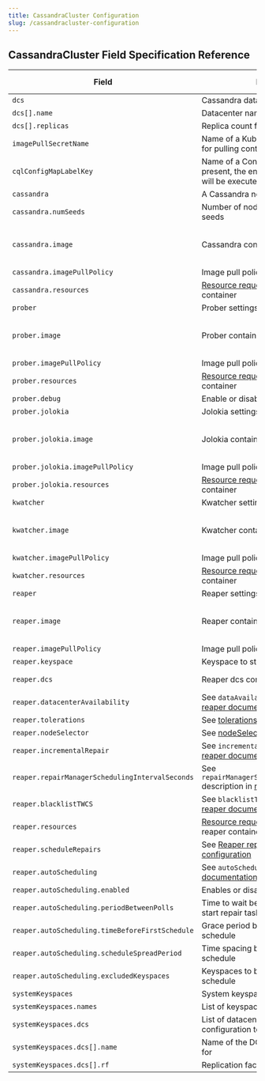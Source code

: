 ```yaml
---
title: CassandraCluster Configuration
slug: /cassandracluster-configuration
---
```


## CassandraCluster Field Specification Reference

| Field                                           | Description                                                                                                                                                                                     | Is Required  | Default                  |
|-------------------------------------------------|-------------------------------------------------------------------------------------------------------------------------------------------------------------------------------------------------|------|----------------------------------|
| `dcs                                          ` | Cassandra datacenters configuration                                                                                                                                                             | `Y`  |                                  |
| `dcs[].name                                   ` | Datacenter name                                                                                                                                                                                 | `Y`  |                                  |
| `dcs[].replicas                               ` | Replica count for the datacenter                                                                                                                                                                | `Y`  |                                  |
| `imagePullSecretName                          ` | Name of a Kubernetes secret configured for pulling container images                                                                                                                             | `Y`  |                                  |
| `cqlConfigMapLabelKey                         ` | Name of a ConfigMap label, that if present, the entries of that ConfigMap will be executed as CQL queries                                                                                       | `N`  | `cql-scripts`                    |
| `cassandra                                    ` | A Cassandra node configuration                                                                                                                                                                  | `N`  |                                  |
| `cassandra.numSeeds                           ` | Number of nodes (per DC) used as seeds                                                                                                                                                          | `N`  | `2`                              |
| `cassandra.image                              ` | Cassandra container image to use                                                                                                                                                                | `N`  | as configured for the operator   |
| `cassandra.imagePullPolicy                    ` | Image pull policy for Cassandra image                                                                                                                                                           | `N`  | `IfNotPresent`                   |
| `cassandra.resources                          ` | [Resource requests and limits](https://kubernetes.io/docs/concepts/configuration/manage-compute-resources-container/#resource-requests-and-limits-of-pod-and-container) for the container       | `N`  | `{}`                             |
| `prober                                       ` | Prober settings                                                                                                                                                                                 | `N`  |                                  |
| `prober.image                                 ` | Prober container image to use                                                                                                                                                                   | `N`  | as configured for the operator   |
| `prober.imagePullPolicy                       ` | Image pull policy for prober image                                                                                                                                                              | `N`  | `IfNotPresent`                   |
| `prober.resources                             ` | [Resource requests and limits](https://kubernetes.io/docs/concepts/configuration/manage-compute-resources-container/#resource-requests-and-limits-of-pod-and-container) for the container       | `N`  | `{}`                             |
| `prober.debug                                 ` | Enable or disable verbose logging                                                                                                                                                               | `N`  | `false`                          |
| `prober.jolokia                               ` | Jolokia settings                                                                                                                                                                                | `N`  |                                  |
| `prober.jolokia.image                         ` | Jolokia container image to use                                                                                                                                                                  | `N`  | as configured for the operator   |
| `prober.jolokia.imagePullPolicy               ` | Image pull policy for Jolokia image                                                                                                                                                             | `N`  | `IfNotPresent`                   | 
| `prober.jolokia.resources                     ` | [Resource requests and limits](https://kubernetes.io/docs/concepts/configuration/manage-compute-resources-container/#resource-requests-and-limits-of-pod-and-container) for the container       | `N`  | `{}`                             |
| `kwatcher                                     ` | Kwatcher settings                                                                                                                                                                               | `N`  |                                  |
| `kwatcher.image                               ` | Kwatcher container image to use                                                                                                                                                                 | `N`  | as configured for the operator   |
| `kwatcher.imagePullPolicy                     ` | Image pull policy for kwatcher image                                                                                                                                                            | `N`  | `IfNotPresent`                   |
| `kwatcher.resources                           ` | [Resource requests and limits](https://kubernetes.io/docs/concepts/configuration/manage-compute-resources-container/#resource-requests-and-limits-of-pod-and-container) for the container       | `N`  | `{}`                             |
| `reaper                                       ` | Reaper settings                                                                                                                                                                                 | `N`  |                                  |
| `reaper.image                                 ` | Reaper container image to use                                                                                                                                                                   | `N`  | as configured by the operator    |
| `reaper.imagePullPolicy                       ` | Image pull policy for reaper image                                                                                                                                                              | `N`  | `IfNotPresent`                   |
| `reaper.keyspace                              ` | Keyspace to store reaper control data                                                                                                                                                           | `N`  | `reaper_db`                      |
| `reaper.dcs                                   ` | Reaper dcs configuration                                                                                                                                                                        | `N`  |  All datacenters                 |
| `reaper.datacenterAvailability                ` | See `dataAvailability` description in [reaper documentation](http://cassandra-reaper.io/docs/configuration/reaper_specific)                                                                     | `N`  |                                  |
| `reaper.tolerations                           ` | See [tolerations](https://kubernetes.io/docs/concepts/scheduling-eviction/taint-and-toleration/) description                                                                                    | `N`  |  `[]`                            |
| `reaper.nodeSelector                          ` | See [nodeSelector](https://kubernetes.io/docs/concepts/scheduling-eviction/assign-pod-node/#nodeselector) description                                                                           | `N`  |  `{}`                            |
| `reaper.incrementalRepair                     ` | See `incrementalRepair` description in [reaper documentation](http://cassandra-reaper.io/docs/configuration/reaper_specific)                                                                    | `N`  |  `false`                         |
| `reaper.repairManagerSchedulingIntervalSeconds` | See `repairManagerSchedulingIntervalSeconds` description in [reaper documentation](http://cassandra-reaper.io/docs/configuration/reaper_specific)                                               | `N`  |  `8`                             |
| `reaper.blacklistTWCS                         ` | See `blacklistTwcsTables` description in [reaper documentation](http://cassandra-reaper.io/docs/configuration/reaper_specific)                                                                  | `N`  |  `true`                          |
| `reaper.resources                             ` | [Resource requests and limits](https://kubernetes.io/docs/concepts/configuration/manage-compute-resources-container/#resource-requests-and-limits-of-pod-and-container) for the reaper container| `N`  |  `{}`                            |
| `reaper.scheduleRepairs                       ` | See [Reaper repair schedule configuration](reaper-repairs-configuration.md)                                                                                                                     | `N`  |                                  |   
| `reaper.autoScheduling                        ` | See `autoScheduling` description in [reaper documentation](http://cassandra-reaper.io/docs/configuration/reaper_specific)                                                                       | `N`  |                                  |
| `reaper.autoScheduling.enabled                ` | Enables or disables autoScheduling                                                                                                                                                              | `N`  | `false`                          |
| `reaper.autoScheduling.periodBetweenPolls     ` | Time to wait before checking whether to start repair task                                                                                                                                       | `N`  | `PT10M` (10 minutes)             |
| `reaper.autoScheduling.timeBeforeFirstSchedule` | Grace period before first repair in the schedule                                                                                                                                                | `N`  | `PT5M`                           |
| `reaper.autoScheduling.scheduleSpreadPeriod   ` | Time spacing between each repair schedule                                                                                                                                                       | `N`  | `PT6H`                           |
| `reaper.autoScheduling.excludedKeyspaces      ` | Keyspaces to be excluded from repair schedule                                                                                                                                                   | `N`  | `[]`                             |
| `systemKeyspaces                              ` | System keyspaces configuration                                                                                                                                                                  | `N`  |                                  |
| `systemKeyspaces.names                        ` | List of keyspaces to configure                                                                                                                                                                  | `N`  | `[]`                             |
| `systemKeyspaces.dcs                          ` | List of datacenters to apply the configuration to                                                                                                                                               | `N`  | All datacenters                  |
| `systemKeyspaces.dcs[].name                   ` | Name of the DC to set replication factor for                                                                                                                                                    | `Y`  |                                  |
| `systemKeyspaces.dcs[].rf                     ` | Replication factor to set for the DC                                                                                                                                                            | `Y`  |                                  |

